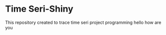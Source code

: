 # Time Seri-Shiny
This repository created to trace time seri project programming
hello
how are you

